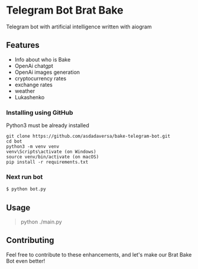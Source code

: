 # Telegram Bot Brat Bake
Telegram bot with artificial intelligence written with aiogram

## Features
- Info about who is Bake
- OpenAi chatgpt
- OpenAi images generation
- cryptocurrency rates
- exchange rates
- weather
- Lukashenko


### Installing using GitHub
Python3 must be already installed

```shell
git clone https://github.com/asdadaversa/bake-telegram-bot.git
cd bot
python3 -m venv venv
venv\Scripts\activate (on Windows)
source venv/bin/activate (on macOS)
pip install -r requirements.txt
```

### Next run bot

```bash
$ python bot.py
```

## Usage
> python ./main.py


## Contributing
Feel free to contribute to these enhancements, and let's make our Brat Bake Bot even better!
